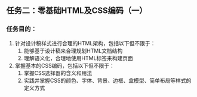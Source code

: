## 任务二：零基础HTML及CSS编码（一）

### 任务目的：
1. 针对设计稿样式进行合理的HTML架构，包括以下但不限于：
	1. 能够基于设计稿来合理规划HTML文档结构
	2. 理解语义化，合理地使用HTML标签来构建页面
2. 掌握基本的CSS编码，包括以下但不限于：
	1. 掌握CSS选择器的含义和用法
	2. 实践并掌握CSS的颜色、字体、背景、边框、盒模型、简单布局等样式的定义方式